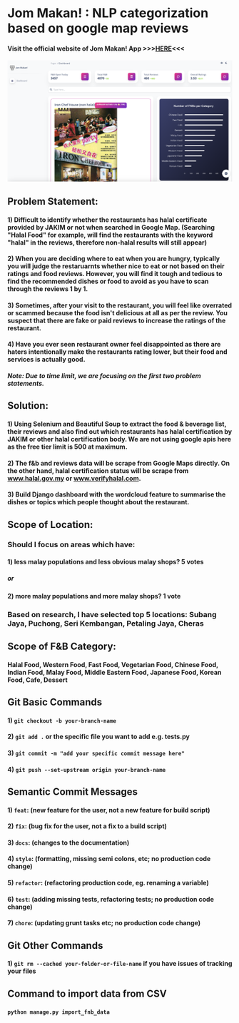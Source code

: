 # Jom Makan! : NLP categorization based on google map reviews

#### Visit the official website of Jom Makan! App >>>[HERE](https://jom-makan.onrender.com/)<<<

![image](screenshots/screenshot-jom-makan-app.png)

## Problem Statement:

#### 1) Difficult to identify whether the restaurants has halal certificate provided by JAKIM or not when searched in Google Map. (Searching "Halal Food" for example, will find the restaurants with the keyword "halal" in the reviews, therefore non-halal results will still appear)

#### 2) When you are deciding where to eat when you are hungry, typically you will judge the restaruarnts whether nice to eat or not based on their ratings and food reviews. However, you will find it tough and tedious to find the recommended dishes or food to avoid as you have to scan through the reviews 1 by 1.

#### 3) Sometimes, after your visit to the restaurant, you will feel like overrated or scammed because the food isn't delicious at all as per the review. You suspect that there are fake or paid reviews to increase the ratings of the restaurant.

#### 4) Have you ever seen restaurant owner feel disappointed as there are haters intentionally make the restaurants rating lower, but their food and services is actually good.

##### Note: Due to time limit, we are focusing on the first two problem statements.

## Solution:

#### 1) Using Selenium and Beautiful Soup to extract the food & beverage list, their reviews and also find out which restaurants has halal certification by JAKIM or other halal certification body. We are not using google apis here as the free tier limit is 500 at maximum.

#### 2) The f&b and reviews data will be scrape from Google Maps directly. On the other hand, halal certification status will be scrape from www.halal.gov.my or www.verifyhalal.com.

#### 3) Build Django dashboard with the wordcloud feature to summarise the dishes or topics which people thought about the restaurant.

## Scope of Location:

### Should I focus on areas which have:

#### 1) less malay populations and less obvious malay shops? 5 votes
##### or 
#### 2) more malay populations and more malay shops? 1 vote

### Based on research, I have selected top 5 locations: Subang Jaya, Puchong, Seri Kembangan, Petaling Jaya, Cheras

## Scope of F&B Category:

#### Halal Food, Western Food, Fast Food, Vegetarian Food, Chinese Food, Indian Food, Malay Food, Middle Eastern Food, Japanese Food, Korean Food, Cafe, Dessert

## Git Basic Commands

#### 1) ```git checkout -b your-branch-name```
#### 2) ```git add .``` or the specific file you want to add e.g. tests.py
#### 3) ```git commit -m "add your specific commit message here"```
#### 4) ```git push --set-upstream origin your-branch-name```

## Semantic Commit Messages

#### 1) ```feat```: (new feature for the user, not a new feature for build script)
#### 2) ```fix```: (bug fix for the user, not a fix to a build script)
#### 3) ```docs```: (changes to the documentation)
#### 4) ```style```: (formatting, missing semi colons, etc; no production code change)
#### 5) ```refactor```: (refactoring production code, eg. renaming a variable)
#### 6) ```test```: (adding missing tests, refactoring tests; no production code change)
#### 7) ```chore```: (updating grunt tasks etc; no production code change)

## Git Other Commands
#### 1) ```git rm --cached your-folder-or-file-name``` if you have issues of tracking your files

## Command to import data from CSV
#### ```python manage.py import_fnb_data```